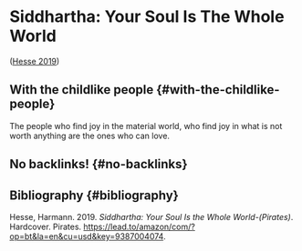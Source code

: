 # Siddhartha: Your Soul Is The Whole World


([Hesse 2019](#orga7d5784))


## With the childlike people {#with-the-childlike-people}

The people who find joy in the material world, who find joy in what
is not worth anything are the ones who can love.


## No backlinks! {#no-backlinks}


## Bibliography {#bibliography}

<a id="orga7d5784"></a>Hesse, Harmann. 2019. _Siddhartha: Your Soul Is the Whole World-(Pirates)_. Hardcover. Pirates. <https://lead.to/amazon/com/?op=bt&la=en&cu=usd&key=9387004074>.
